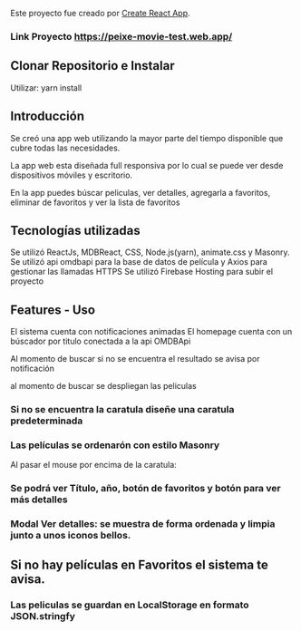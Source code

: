 Este proyecto fue creado por [Create React App](https://github.com/facebook/create-react-app).

### Link Proyecto https://peixe-movie-test.web.app/ 
## Clonar Repositorio e Instalar

Utilizar: yarn install

## Introducción

Se creó una app web utilizando la mayor parte del tiempo disponible que cubre todas las necesidades.

La app web esta diseñada full responsiva por lo cual se puede ver desde dispositivos móviles y escritorio.

En la app puedes búscar peliculas, ver detalles, agregarla a favoritos, eliminar de favoritos y ver la lista de favoritos

## Tecnologías utilizadas

Se utilizó ReactJs, MDBReact, CSS, Node.js(yarn), animate.css y Masonry.
Se utilizó api omdbapi para la base de datos de película y Axios para gestionar las llamadas HTTPS
Se utilizó Firebase Hosting para subir el proyecto

## Features - Uso

El sistema cuenta con notificaciones animadas
El homepage cuenta con un búscador por titulo conectada a la api OMDBApi

Al momento de buscar si no se encuentra el resultado se avisa por notificación

al momento de buscar se despliegan las peliculas

### Si no se encuentra la caratula diseñe una caratula predeterminada 

### Las películas se ordenarón con estilo Masonry

Al pasar el mouse por encima de la caratula:

### Se podrá ver Título, año, botón de favoritos y botón para ver más detalles

### Modal Ver detalles: se muestra de forma ordenada y limpia junto a unos iconos bellos.

## Si no hay películas en Favoritos el sistema te avisa.

### Las peliculas se guardan en LocalStorage en formato JSON.stringfy





